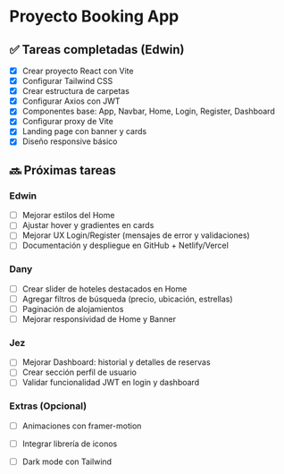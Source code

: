 # Proyecto Booking App

## ✅ Tareas completadas (Edwin)
- [x] Crear proyecto React con Vite
- [x] Configurar Tailwind CSS
- [x] Crear estructura de carpetas
- [x] Configurar Axios con JWT
- [x] Componentes base: App, Navbar, Home, Login, Register, Dashboard
- [x] Configurar proxy de Vite
- [x] Landing page con banner y cards
- [x] Diseño responsive básico

## 🔜 Próximas tareas

### Edwin
- [ ] Mejorar estilos del Home
- [ ] Ajustar hover y gradientes en cards
- [ ] Mejorar UX Login/Register (mensajes de error y validaciones)
- [ ] Documentación y despliegue en GitHub + Netlify/Vercel

### Dany
- [ ] Crear slider de hoteles destacados en Home
- [ ] Agregar filtros de búsqueda (precio, ubicación, estrellas)
- [ ] Paginación de alojamientos
- [ ] Mejorar responsividad de Home y Banner

### Jez
- [ ] Mejorar Dashboard: historial y detalles de reservas
- [ ] Crear sección perfil de usuario
- [ ] Validar funcionalidad JWT en login y dashboard

### Extras (Opcional)
- [ ] Animaciones con framer-motion
- [ ] Integrar librería de iconos
- [ ] Dark mode con Tailwind

